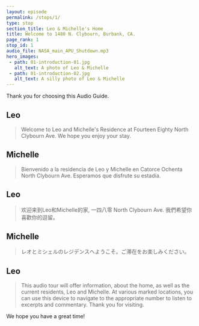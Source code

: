 ```yaml
---
layout: episode
permalink: /stops/1/
type: stop
section_title: Leo & Michelle's Home
title: Welcome to 1480 N. Clybourn, Burbank, CA.
page_rank: 1
stop_id: 1
audio_file: NASA_main_APU_Shutdown.mp3
hero_images:
 - path: 01-introduction-01.jpg
   alt_text: A photo of Leo & Michelle
 - path: 01-introduction-02.jpg
   alt_text: A silly photo of Leo & Michelle
---
```


Thank you for choosing this Audio Guide.

## Leo
>Welcome to Leo and Michelle's Residence at Fourteen Eighty North Clybourn Ave. We hope you enjoy your stay.

## Michelle
>Bienvenido a la residencia de Leo y Michelle en Catorce Ochenta North Clybourn Ave. Esperamos que disfrute su estadía.

## Leo
>欢迎来到Leo和Michelle的家, 一四八零 North Clybourn Ave. 我們希望你喜歡你的逗留。

## Michelle
>レオとミシェルのレジデンスへようこそ。ご滞在をお楽しみください。

## Leo
>This audio tour will offer information, about the home, as well as the current residents, Leo and Michelle. At various marked locations, you can use this device to navigate to the appropriate number to listen to excerpts and commentary. Thank you for visiting.

We hope you have a great time!
